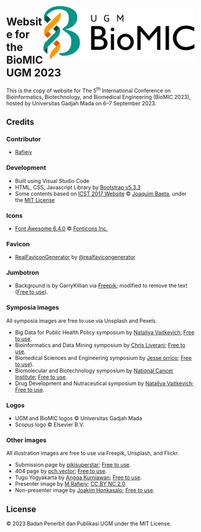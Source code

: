 <a href="http://biomic.ugm.ac.id"><img src="https://github.com/bppugm/biomic-2023/blob/main/images/logos/logo.svg" height="142px" align="right"></a>

# Website for the BioMIC UGM 2023

This is the copy of website for The 5<sup>th</sup> International Conference on Bioinformatics, Biotechnology, and Biomedical Engineering (BioMIC 2023), hosted by Universitas Gadjah Mada on 6–7 September 2023.

## Credits

### Contributor
+ [Rafieiy](https://github.com/davieiycode)

### Development

+ Built using Visual Studio Code
+ HTML, CSS, Javascript Library by [Bootstrap v5.3.3](https://getbootstrap.com/docs/5.3)
+ Some contents based on [ICST 2017 Website](https://github.com/jaybaeta/icst-2017) © [Joaquim Baeta](https://github.com/jaybaeta/), under the [MIT License](https://github.com/jaybaeta/icst-2017/blob/master/LICENSE.md)

### Icons

+ [Font Awesome 6.4.0](https://fontawesome.com/docs/changelog/) © [Fonticons Inc.](https://fontawesome.com/license)

### Favicon

+ [RealFaviconGenerator](http://realfavicongenerator.net/) by [@realfavicongenerator](https://github.com/realfavicongenerator)

### Jumbotron
+ Background is by GarryKillian via [Freepik](https://www.freepik.com/free-vector/vector-abstract-colorful-graph-big-data-information-connection-visualization-social-network-financial-analysis-complex-databases-visual-information-complexity-clarification-intricate-data-cloud_23437747.htm); modified to remove the text ([Free to use](https://www.freepik.com/legal/terms-of-use#nav-freepik-license)).

### Symposia images
All symposia images are free to use via Unsplash and Pexels.
+ Big Data for Public Health Policy symposium by [Nataliya Vaitkevich](https://www.pexels.com/photo/vaccination-document-and-a-smartphone-8830662/); [Free to use](https://www.pexels.com/license/).
+ Bioinformatics and Data Mining symposium by [Chris Liverani](https://unsplash.com/photos/dBI_My696Rk); [Free to use](https://unsplash.com/license).
+ Biomedical Sciences and Engineering symposium by [Jesse orrico](https://unsplash.com/photos/rmWtVQN5RzU); [Free to use](https://unsplash.com/license)).
+ Biomolecular and Biotechnology symposium by [National Cancer Institute](https://unsplash.com/photos/p1zy6izFI0M); [Free to use](https://unsplash.com/license).
+ Drug Development and Nutraceutical symposium by [Nataliya Vaitkevich](https://www.pexels.com/photo/flat-lay-photo-of-alternative-medicines-7615460/); [Free to use](https://www.pexels.com/license/).

### Logos
+ UGM and BioMIC logos © Universitas Gadjah Mada
+ Scopus logo © Elsevier B.V.

### Other images
All illustration images are free to use via Freepik, Unsplash, and Flickr.
+ Submission page by [pikisuperstar](https://www.freepik.com/free-vector/hand-drawn-flat-design-people-waving-illustration_21559261.htm); [Free to use](https://www.freepikcompany.com/legal?_gl=1*1mzv534*fp_ga*NDY3NDMwMDk4LjE2ODA3MjU1NjI.*fp_ga_QWX66025LC*MTY4MDkyMzUzOS41LjEuMTY4MDkyMzU4My4xNi4wLjA.*_ga*NDY3NDMwMDk4LjE2ODA3MjU1NjI.*_ga_18B6QPTJPC*MTY4MDkyMzUzOS41LjAuMTY4MDkyMzU0Mi41Ny4wLjA.#nav-freepik-license).
+ 404 page by [pch.vector](https://www.freepik.com/free-vector/lab-assistants-doing-research_6974904.htm); [Free to use](https://www.freepikcompany.com/legal?_gl=1*1mzv534*fp_ga*NDY3NDMwMDk4LjE2ODA3MjU1NjI.*fp_ga_QWX66025LC*MTY4MDkyMzUzOS41LjEuMTY4MDkyMzU4My4xNi4wLjA.*_ga*NDY3NDMwMDk4LjE2ODA3MjU1NjI.*_ga_18B6QPTJPC*MTY4MDkyMzUzOS41LjAuMTY4MDkyMzU0Mi41Ny4wLjA.#nav-freepik-license).
+ Tugu Yogyakarta by [Angga Kurniawan](https://unsplash.com/photos/CzQaFeSYzcI); [Free to use](https://unsplash.com/license).
+ Presenter image by [M Rafieiy](https://www.flickr.com/photos/rafieiy/37070590764/); [CC BY NC 2.0](https://creativecommons.org/licenses/by-nc/2.0/).
+ Non-presenter image by [Joakim Honkasalo](https://unsplash.com/photos/DurC25GdOvk); [Free to use](https://unsplash.com/license).

## License

© 2023 Badan Penerbit dan Publikasi UGM under the MIT License.